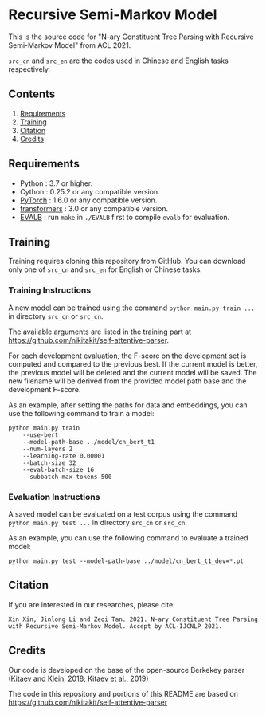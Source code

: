 # Recursive Semi-Markov Model

This is the source code for "N-ary Constituent Tree Parsing with Recursive Semi-Markov Model" from ACL 2021.

`src_cn` and `src_en` are the codes used in Chinese and English tasks respectively.
## Contents
1. [Requirements](#Requirements)
2. [Training](#Training)
3. [Citation](#Citation)
4. [Credits](#Credits)

## Requirements

* Python : 3.7 or higher.
* Cython : 0.25.2 or any compatible version.
* [PyTorch](http://pytorch.org/) : 1.6.0 or any compatible version.
* [transformers](https://github.com/huggingface/pytorch-transformers) : 3.0 or any compatible version.
* [EVALB](http://nlp.cs.nyu.edu/evalb/) : run `make` in `./EVALB` first to compile `evalb` for evaluation.

## Training
Training requires cloning this repository from GitHub. You can download only one of `src_cn` and `src_en` for English or Chinese tasks.

### Training Instructions

A new model can be trained using the command `python main.py train ...` in directory `src_cn` or `src_cn`. 

The available arguments are listed in the training part at https://github.com/nikitakit/self-attentive-parser.

For each development evaluation, the F-score on the development set is computed and compared to the previous best. If the current model is better, the previous model will be deleted and the current model will be saved. The new filename will be derived from the provided model path base and the development F-score.

As an example, after setting the paths for data and embeddings, you can use the following command to train a model:
```
python main.py train 
    --use-bert 
    --model-path-base ../model/cn_bert_t1 
    --num-layers 2  
    --learning-rate 0.00001 
    --batch-size 32 
    --eval-batch-size 16 
    --subbatch-max-tokens 500
```

### Evaluation Instructions

A saved model can be evaluated on a test corpus using the command `python main.py test ...` in directory `src_cn` or `src_cn`.

As an example, you can use the following command to evaluate a trained model:
```
python main.py test --model-path-base ../model/cn_bert_t1_dev=*.pt
```

## Citation
If you are interested in our researches, please cite:
```
Xin Xin, Jinlong Li and Zeqi Tan. 2021. N-ary Constituent Tree Parsing with Recursive Semi-Markov Model. Accept by ACL-IJCNLP 2021.
```

## Credits
Our code is developed on the base of the open-source Berkekey parser ([Kitaev and Klein, 2018](https://www.aclweb.org/anthology/P18-1249); [Kitaev et al., 2019](https://www.aclweb.org/anthology/P19-1340))

The code in this repository and portions of this README are based on https://github.com/nikitakit/self-attentive-parser
